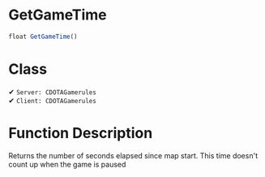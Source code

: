 # GetGameTime
```js
float GetGameTime()
```
# Class
✔ `Server: CDOTAGamerules`  
✔ `Client: CDOTAGamerules`  

# Function Description
Returns the number of seconds elapsed since map start. This time doesn't count up when the game is paused
